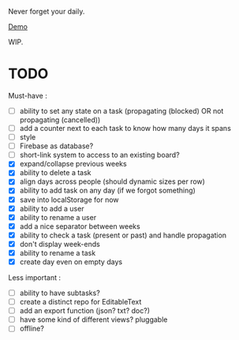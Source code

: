 Never forget your daily.

[Demo](http://chtefi.github.io/scrum-daily/)

WIP.

# TODO

Must-have :

- [ ] ability to set any state on a task (propagating (blocked) OR not propagating (cancelled))
- [ ] add a counter next to each task to know how many days it spans
- [ ] style
- [ ] Firebase as database?
- [ ] short-link system to access to an existing board?
- [x] expand/collapse previous weeks
- [x] ability to delete a task
- [x] align days across people (should dynamic sizes per row)
- [x] ability to add task on any day (if we forgot something)
- [x] save into localStorage for now
- [x] ability to add a user
- [x] ability to rename a user
- [x] add a nice separator between weeks
- [x] ability to check a task (present or past) and handle propagation 
- [x] don't display week-ends
- [x] ability to rename a task
- [x] create day even on empty days

Less important :

- [ ] ability to have subtasks?
- [ ] create a distinct repo for EditableText
- [ ] add an export function (json? txt? doc?)
- [ ] have some kind of different views? pluggable
- [ ] offline?
